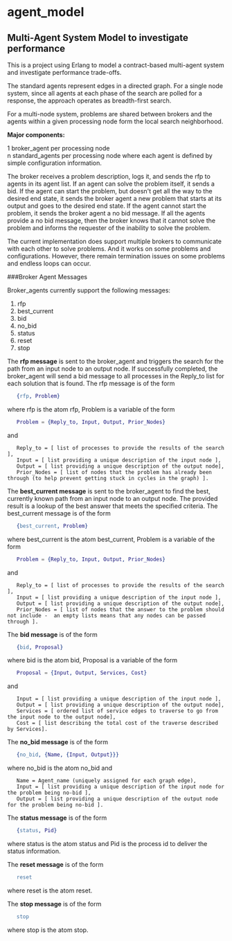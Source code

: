 agent_model
===========

Multi-Agent System Model to investigate performance
---------------------------------------------------

This is a project using Erlang to model a contract-based multi-agent system and investigate performance trade-offs.

The standard agents represent edges in a directed graph.  For a single node system, since all agents at each phase
of the search are polled for a response, the approach operates as breadth-first search.

For a multi-node system, problems are shared between brokers and the agents within a given processing node form the local
search neighborhood.

**Major components:**

1 broker_agent per processing node  
n standard_agents per processing node
     where each agent is defined by simple configuration information.
     
The broker receives a problem description, logs it, and sends the rfp to agents in its agent list.
If an agent can solve the problem itself, it sends a bid.  If the agent can start the problem, but doesn't get
all the way to the desired end state, it sends the broker agent a new problem that starts at its output and goes
to the desired end state.  If the agent cannot start the problem, it sends the broker agent a no bid message.
If all the agents provide a no bid message, then the broker knows that it cannot solve the problem and informs the
requester of the inability to solve the problem.

The current implementation does support multiple brokers to communicate with each other to solve problems.  And it works
on some problems and configurations.  However, there remain termination issues on some problems and endless loops can occur.

###Broker Agent Messages

Broker_agents currently support the following messages:

   1.  rfp
   2.  best_current
   3.  bid
   4.  no_bid
   5.  status
   6.  reset
   7.  stop

The **rfp message** is sent to the broker_agent and triggers the search for the path from an input node to an output node.
If successfully completed, the broker_agent will send a bid message to all processes in the Reply_to list for each solution
that is found.  The rfp message is of the form

```erlang
   {rfp, Problem}
```

where rfp is the atom rfp, Problem is a variable of the form

```erlang
   Problem = {Reply_to, Input, Output, Prior_Nodes}
```

and

```
   Reply_to = [ list of processes to provide the results of the search ],
   Input = [ list providing a unique description of the input node ],
   Output = [ list providing a unique description of the output node],
   Prior_Nodes = [ list of nodes that the problem has already been through (to help prevent getting stuck in cycles in the graph) ].
```

The **best_current message** is sent to the broker_agent to find the best, currently known path from an input node to an output node.
The provided result is a lookup of the best answer that meets the specified criteria.  The best_current message is of the form

```erlang
   {best_current, Problem}
```

where best_current is the atom best_current, Problem is a variable of the form

```erlang
   Problem = {Reply_to, Input, Output, Prior_Nodes}
```

and

```
   Reply_to = [ list of processes to provide the results of the search ],
   Input = [ list providing a unique description of the input node ],
   Output = [ list providing a unique description of the output node],
   Prior_Nodes = [ list of nodes that the answer to the problem should not include -  an empty lists means that any nodes can be passed through ].
```

The **bid message** is of the form

```erlang
   {bid, Proposal}
```

where bid is the atom bid, Proposal is a variable of the form

```erlang
   Proposal = {Input, Output, Services, Cost}
```

and

```
   Input = [ list providing a unique description of the input node ],
   Output = [ list providing a unique description of the output node],
   Services = [ ordered list of service edges to traverse to go from the input node to the output node],
   Cost = [ list describing the total cost of the traverse described by Services].
```

The **no_bid message** is of the form

```erlang
   {no_bid, {Name, {Input, Output}}}
```

where no_bid is the atom no_bid and

```
   Name = Agent_name (uniquely assigned for each graph edge),
   Input = [ list providing a unique description of the input node for the problem being no-bid ],
   Output = [ list providing a unique description of the output node for the problem being no-bid ].
```

The **status message** is of the form

```erlang
   {status, Pid}
```

where status is the atom status and Pid is the process id to deliver the status information.


The **reset message** is of the form

```erlang
   reset
```

where reset is the atom reset.


The **stop message** is of the form

```erlang
   stop
```

where stop is the atom stop.

